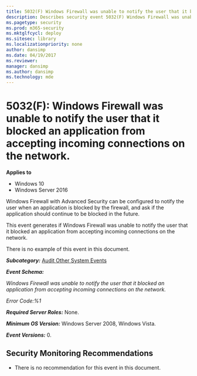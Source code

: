 ```yaml
---
title: 5032(F) Windows Firewall was unable to notify the user that it blocked an application from accepting incoming connections on the network. (Windows 10)
description: Describes security event 5032(F) Windows Firewall was unable to notify the user that it blocked an application from accepting incoming connections on the network.
ms.pagetype: security
ms.prod: m365-security
ms.mktglfcycl: deploy
ms.sitesec: library
ms.localizationpriority: none
author: dansimp
ms.date: 04/19/2017
ms.reviewer: 
manager: dansimp
ms.author: dansimp
ms.technology: mde
---
```


# 5032(F): Windows Firewall was unable to notify the user that it blocked an application from accepting incoming connections on the network.

**Applies to**
-   Windows 10
-   Windows Server 2016


Windows Firewall with Advanced Security can be configured to notify the user when an application is blocked by the firewall, and ask if the application should continue to be blocked in the future.

This event generates if Windows Firewall was unable to notify the user that it blocked an application from accepting incoming connections on the network.

There is no example of this event in this document.

***Subcategory:***&nbsp;[Audit Other System Events](audit-other-system-events.md)

***Event Schema:***

*Windows Firewall was unable to notify the user that it blocked an application from accepting incoming connections on the network.*

*Error Code:%1*

***Required Server Roles:*** None.

***Minimum OS Version:*** Windows Server 2008, Windows Vista.

***Event Versions:*** 0.

## Security Monitoring Recommendations

-   There is no recommendation for this event in this document.

